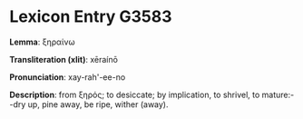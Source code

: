 # Lexicon Entry G3583

**Lemma**: ξηραίνω

**Transliteration (xlit)**: xēraínō

**Pronunciation**: xay-rah'-ee-no

**Description**:
from ξηρός; to desiccate; by implication, to shrivel, to mature:--dry up, pine away, be ripe, wither (away).
